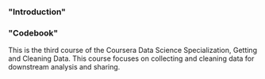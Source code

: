 ### "Introduction"
### "Codebook"
This is the third course of the Coursera Data Science Specialization, Getting and Cleaning Data. This course focuses on collecting and cleaning data for downstream analysis and sharing.
